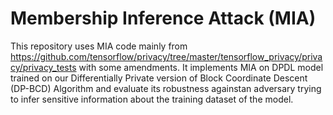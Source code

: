 # Membership Inference Attack (MIA)

This repository uses MIA code mainly from https://github.com/tensorflow/privacy/tree/master/tensorflow_privacy/privacy/privacy_tests with some amendments.
It implements MIA on DPDL model trained on our Differentially Private version of Block Coordinate Descent (DP-BCD) Algorithm and evaluate its robustness againstan adversary trying to infer sensitive information about the training dataset of the model.